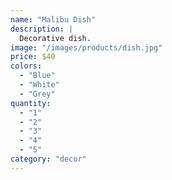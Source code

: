 ```yaml
---
name: "Malibu Dish"
description: |
  Decorative dish.
image: "/images/products/dish.jpg"
price: $40
colors:
  - "Blue"
  - "White"
  - "Grey"
quantity:
  - "1"
  - "2"
  - "3"
  - "4"
  - "5"
category: "decor"
---
```

